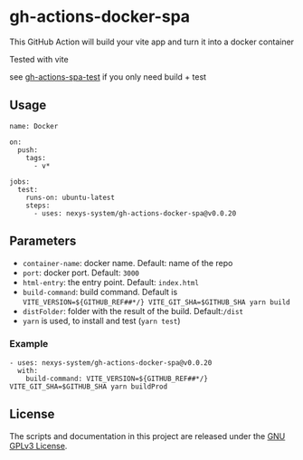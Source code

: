# gh-actions-docker-spa

This GitHub Action will build your vite app and turn it into a docker container

Tested with vite

see [gh-actions-spa-test](https://github.com/nexys-system/gh-actions-spa-test) if you only need build + test

## Usage

```
name: Docker

on:
  push:
    tags:
      - v*

jobs:
  test:
    runs-on: ubuntu-latest
    steps:
      - uses: nexys-system/gh-actions-docker-spa@v0.0.20
```

## Parameters

* `container-name`: docker name. Default: name of the repo
* `port`: docker port. Default: `3000`
* `html-entry`: the entry point. Default: `index.html`
* `build-command`: build command. Default is `VITE_VERSION=${GITHUB_REF##*/} VITE_GIT_SHA=$GITHUB_SHA yarn build`
* `distFolder`: folder with the result of the build. Default:`/dist`
* `yarn` is used, to install and test (`yarn test`)

### Example 

```
- uses: nexys-system/gh-actions-docker-spa@v0.0.20
  with:
    build-command: VITE_VERSION=${GITHUB_REF##*/} VITE_GIT_SHA=$GITHUB_SHA yarn buildProd

```

## License
The scripts and documentation in this project are released under the [GNU GPLv3 License](https://github.com/nexys-system/gh-actions-docker-spa/blob/main/LICENSE).
